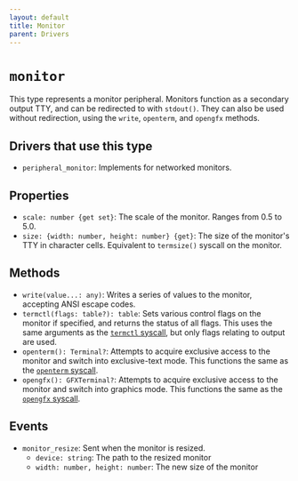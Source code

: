 ```yaml
---
layout: default
title: Monitor
parent: Drivers
---
```


# `monitor`
This type represents a monitor peripheral. Monitors function as a secondary output TTY, and can be redirected to with `stdout()`. They can also be used without redirection, using the `write`, `openterm`, and `opengfx` methods.

## Drivers that use this type
* `peripheral_monitor`: Implements for networked monitors.

## Properties
* `scale: number {get set}`: The scale of the monitor. Ranges from 0.5 to 5.0.
* `size: {width: number, height: number} {get}`: The size of the monitor's TTY in character cells. Equivalent to `termsize()` syscall on the monitor.

## Methods
* `write(value...: any)`: Writes a series of values to the monitor, accepting ANSI escape codes.
* `termctl(flags: table?): table`: Sets various control flags on the monitor if specified, and returns the status of all flags. This uses the same arguments as the [`termctl` syscall](/syscalls/terminal.html#termctlflags-table-table), but only flags relating to output are used.
* `openterm(): Terminal?`: Attempts to acquire exclusive access to the monitor and switch into exclusive-text mode. This functions the same as the [`openterm` syscall](/syscalls/terminal.html#openterm-terminal).
* `opengfx(): GFXTerminal?`: Attempts to acquire exclusive access to the monitor and switch into graphics mode. This functions the same as the [`opengfx` syscall](/syscalls/terminal.html#opengfx-gfxterminal).

## Events
* `monitor_resize`: Sent when the monitor is resized.
  * `device: string`: The path to the resized monitor
  * `width: number, height: number`: The new size of the monitor